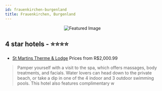 ```yaml
---
id: frauenkirchen-burgenland
title: Frauenkirchen, Burgenland
---
```


<center><img src="https://i.travelapi.com/hotels/4000000/3060000/3051000/3050995/04539315_z.jpg" alt="Featured Image" /></center>


##  4 star hotels - ⭐️⭐️⭐️⭐️

-    [St Martins Therme & Lodge](https://www.hurb.com/br/hotels/frauenkirchen/st-martins-therme-lodge-JNP-JP441337?cmp=18055) Prices from R$2,000.99
   > Pamper yourself with a visit to the spa, which offers massages, body treatments, and facials. Water lovers can head down to the private beach, or take a dip in one of the 4 indoor and 3 outdoor swimming pools. This hotel also features complimentary w

